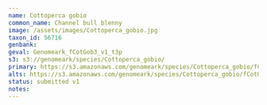 ```yaml
---
name: Cottoperca gobio
common_name: Channel bull blenny
image: /assets/images/Cottoperca_gobio.jpg
taxon_id: 56716
genbank:
geval: Genomeark_fCotGob3_v1_t3p
s3: s3://genomeark/species/Cottoperca_gobio/
primary: https://s3.amazonaws.com/genomeark/species/Cottoperca_gobio/fCotGob3/assembly_v1/fCotGob3_t3.p.fasta.gz
alts: https://s3.amazonaws.com/genomeark/species/Cottoperca_gobio/fCotGob3/assembly_v1/fCotGob3_t3.h.fasta.gz
status: submitted v1
notes:
---
```

